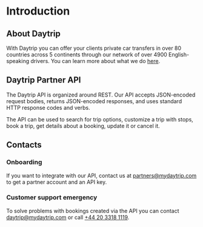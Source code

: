 # Introduction

## About Daytrip

With Daytrip you can offer your clients private car transfers in over 80 countries across 5 continents through our network of over 4900 English-speaking drivers. You can learn more about what we do [here](https://drive.google.com/file/d/1h_mS5dKrWqYCEBnawCAf1a94ByusgLB2/view).

## Daytrip Partner API

The Daytrip API is organized around REST. Our API accepts JSON-encoded request bodies, returns JSON-encoded responses, and uses standard HTTP response codes and verbs.

The API can be used to search for trip options, customize a trip with stops, book a trip, get details about a booking, update it or cancel it.

## Contacts

### Onboarding

If you want to integrate with our API, contact us at <partners@mydaytrip.com> to get a partner account and an API key. 

### Customer support emergency

To solve problems with bookings created via the API you can contact <daytrip@mydaytrip.com> or call [+44 20 3318 1119](tel:+442033181119).
